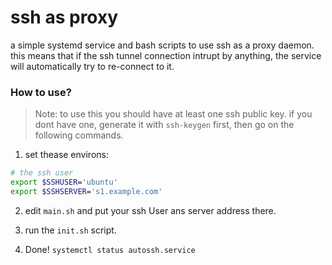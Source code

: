 # ssh as proxy

a simple systemd service and bash scripts
to use ssh as a proxy daemon. this means
that if the ssh tunnel connection intrupt by anything,
the service will automatically try to re-connect
to it.

### How to use?

> Note: to use this you should have at least one ssh public key.
> if you dont have one, generate it with `ssh-keygen` first, then
> go on the following commands.

1. set thease environs:
```bash
# the ssh user
export $SSHUSER='ubuntu'
export $SSHSERVER='s1.example.com'
```

2. edit `main.sh` and put your ssh User ans server address there.

3. run the `init.sh` script.

4. Done! `systemctl status autossh.service`
